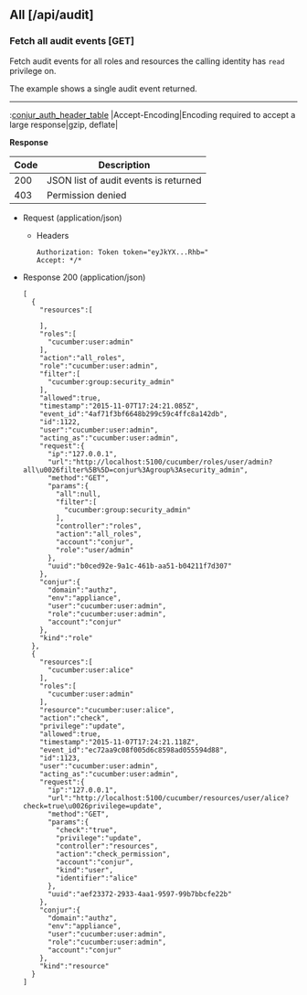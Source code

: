 ## All [/api/audit]

### Fetch all audit events [GET]

Fetch audit events for all roles and resources the calling identity has `read` privilege on.

The example shows a single audit event returned.

---

:[conjur_auth_header_table](partials/conjur_auth_header_table.md)
|Accept-Encoding|Encoding required to accept a large response|gzip, deflate|


**Response**

|Code|Description|
|----|-----------|
|200|JSON list of audit events is returned|
|403|Permission denied|

+ Request (application/json)
    + Headers
    
        ```
        Authorization: Token token="eyJkYX...Rhb="
        Accept: */*
        ```

+ Response 200 (application/json)

    ```
    [
      {
        "resources":[
    
        ],
        "roles":[
          "cucumber:user:admin"
        ],
        "action":"all_roles",
        "role":"cucumber:user:admin",
        "filter":[
          "cucumber:group:security_admin"
        ],
        "allowed":true,
        "timestamp":"2015-11-07T17:24:21.085Z",
        "event_id":"4af71f3bf6648b299c59c4ffc8a142db",
        "id":1122,
        "user":"cucumber:user:admin",
        "acting_as":"cucumber:user:admin",
        "request":{
          "ip":"127.0.0.1",
          "url":"http://localhost:5100/cucumber/roles/user/admin?all\u0026filter%5B%5D=conjur%3Agroup%3Asecurity_admin",
          "method":"GET",
          "params":{
            "all":null,
            "filter":[
              "cucumber:group:security_admin"
            ],
            "controller":"roles",
            "action":"all_roles",
            "account":"conjur",
            "role":"user/admin"
          },
          "uuid":"b0ced92e-9a1c-461b-aa51-b04211f7d307"
        },
        "conjur":{
          "domain":"authz",
          "env":"appliance",
          "user":"cucumber:user:admin",
          "role":"cucumber:user:admin",
          "account":"conjur"
        },
        "kind":"role"
      },
      {
        "resources":[
          "cucumber:user:alice"
        ],
        "roles":[
          "cucumber:user:admin"
        ],
        "resource":"cucumber:user:alice",
        "action":"check",
        "privilege":"update",
        "allowed":true,
        "timestamp":"2015-11-07T17:24:21.118Z",
        "event_id":"ec72aa9c08f005d6c8598ad055594d88",
        "id":1123,
        "user":"cucumber:user:admin",
        "acting_as":"cucumber:user:admin",
        "request":{
          "ip":"127.0.0.1",
          "url":"http://localhost:5100/cucumber/resources/user/alice?check=true\u0026privilege=update",
          "method":"GET",
          "params":{
            "check":"true",
            "privilege":"update",
            "controller":"resources",
            "action":"check_permission",
            "account":"conjur",
            "kind":"user",
            "identifier":"alice"
          },
          "uuid":"aef23372-2933-4aa1-9597-99b7bbcfe22b"
        },
        "conjur":{
          "domain":"authz",
          "env":"appliance",
          "user":"cucumber:user:admin",
          "role":"cucumber:user:admin",
          "account":"conjur"
        },
        "kind":"resource"
      }
    ]
    ```
